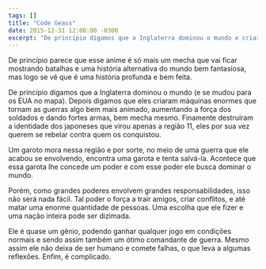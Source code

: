 ```yaml
---
tags: []
title: "Code Geass"
date: 2015-12-31 12:00:00 -0300
excerpt: "De princípio digamos que a Inglaterra dominou o mundo e criaram máquinas enormes que tornam as guerras algo bem mais animado, aumentando a força dos soldados."
---
```


De princípio parece que esse anime é só mais um mecha que vai ficar mostrando batalhas e uma história
alternativa do mundo bem fantasiosa, mas logo se vê que é uma história profunda e bem feita.

De princípio digamos que a Inglaterra dominou o mundo (e se mudou para os EUA no mapa). Depois digamos
que eles criaram máquinas enormes que tornam as guerras algo bem mais animado, aumentando a força dos
soldados e dando fortes armas, bem mecha mesmo. Finamente destruíram a identidade dos japoneses que virou
apenas a região 11, eles por sua vez querem se rebelar contra quem os conquistou.

Um garoto mora nessa região e por sorte, no meio de uma guerra que ele acabou se envolvendo, encontra
uma garota e tenta salvá-la. Acontece que essa garota lhe concede um poder e com esse poder ele busca
dominar o mundo.

Porém, como grandes poderes envolvem grandes responsabilidades, isso não será nada fácil. Tal poder o
força a trair amigos, criar conflitos, e até matar uma enorme quantidade de pessoas. Uma escolha que
ele fizer e uma nação inteira pode ser dizimada.

Ele é quase um gênio, podendo ganhar qualquer jogo em condições normais e sendo assim também um ótimo
comandante de guerra. Mesmo assim ele não deixa de ser humano e comete falhas, o que leva a algumas reflexões.
Enfim, é complicado.